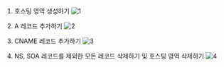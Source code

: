 1.  호스팅 영역 생성하기
![1](https://github.com/sub-blind/oz_front/assets/58137602/20e03b75-737e-4893-8466-fd107c524ecd)

2.  A 레코드 추가하기
![2](https://github.com/sub-blind/oz_front/assets/58137602/9da6e97a-3ff9-4d54-b9b4-889b835587af)

3.  CNAME 레코드 추가하기
![3](https://github.com/sub-blind/oz_front/assets/58137602/b1e6b174-54a5-4905-a734-e5d6530787eb)

4.  NS, SOA 레코드를 제외한 모든 레코드 삭제하기 및 호스팅 영역 삭제하기
![4](https://github.com/sub-blind/oz_front/assets/58137602/89d75bd6-c657-4da5-b7d8-a3d8c583a70e)
